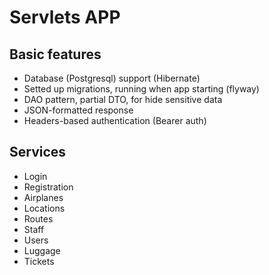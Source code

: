 <h1>Servlets APP</h1>

<h2>Basic features</h2>
<ul>
  <li>Database (Postgresql) support (Hibernate)</li>
  <li>Setted up migrations, running when app starting (flyway)</li>
  <li>DAO pattern, partial DTO, for hide sensitive data</li>
  <li>JSON-formatted response</li>
  <li>Headers-based authentication (Bearer auth)</li>
</ul>

<h2>Services</h2>
<ul>
  <li>Login</li>
  <li>Registration</li>
  <li>Airplanes</li>
  <li>Locations</li>
  <li>Routes</li>
  <li>Staff</li>
  <li>Users</li>
  <li>Luggage</li>
  <li>Tickets</li>
</ul>
